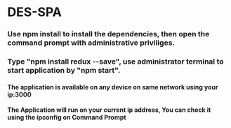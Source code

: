 # DES-SPA

### Use npm install to install the dependencies, then open the command prompt with administrative priviliges.
### Type "npm install redux --save", use administrator terminal to start application by "npm start".

#### The application is available on any device on same network using your ip:3000


**The Application will run on your current ip address, You can check it using the ipconfig on Command Prompt**
